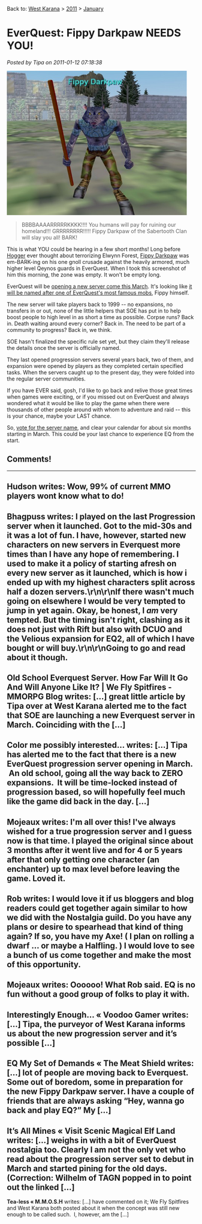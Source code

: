 Back to: [West Karana](/posts/westkarana.md) > [2011](/posts/2011/westkarana.md) > [January](./westkarana.md)
# EverQuest: Fippy Darkpaw NEEDS YOU!

*Posted by Tipa on 2011-01-12 07:18:38*

[![](../../../uploads/2011/01/eqgame-2011-01-12-06-52-29-24-480x384.jpg "I will destroy your lands!")](../../../uploads/2011/01/eqgame-2011-01-12-06-52-29-24.jpg)


> BBBBAAAARRRRRKKKK!!!! You humans will pay for ruining our homeland!!! GRRRRRRRR!!!!! Fippy Darkpaw of the Sabertooth Clan will slay you all! BARK!




This is what YOU could be hearing in a few short months! Long before [Hogger](http://www.wowhead.com/npc=448/hogger) ever thought about terrorizing Elwynn Forest, [Fippy Darkpaw](http://www.fippy.net/eq/fippy.php) was em-BARK-ing on his one gnoll crusade against the heavily armored, much higher level Qeynos guards in EverQuest. When I took this screenshot of him this morning, the zone was empty. It won't be empty long.

EverQuest will be [opening a new server come this March](http://eqplayers.station.sony.com/news_article.vm?id=52135). It's looking like [it will be named after one of EverQuest's most famous mobs](http://forums.station.sony.com/eq/posts/list.m?topic_id=172490), Fippy himself.

The new server will take players back to 1999 -- no expansions, no transfers in or out, none of the little helpers that SOE has put in to help boost people to high level in as short a time as possible. Corpse runs? Back in. Death waiting around every corner? Back in. The need to be part of a community to progress? Back in, we think.

SOE hasn't finalized the specific rule set yet, but they claim they'll release the details once the server is officially named.

They last opened progression servers several years back, two of them, and expansion were opened by players as they completed certain specified tasks. When the servers caught up to the present day, they were folded into the regular server communities.

If you have EVER said, gosh, I'd like to go back and relive those great times when games were exciting, or if you missed out on EverQuest and always wondered what it would be like to play the game when there were thousands of other people around with whom to adventure and raid -- this is your chance, maybe your LAST chance.

So, [vote for the server name](http://forums.station.sony.com/eq/posts/list.m?topic_id=172490), and clear your calendar for about six months starting in March. This could be your last chance to experience EQ from the start.

## Comments!
---
**Hudson** writes: Wow, 99% of current MMO players wont know what to do!
---
**Bhagpuss** writes: I played on the last Progression server when it launched. Got to the mid-30s and it was a lot of fun. I have, however, started new characters on new servers in Everquest more times than I have any hope of remembering. I used to make it a policy of starting afresh on every new server as it launched, which is how i ended up with my highest characters split across half a dozen servers.\r\n\r\nIf there wasn't much going on elsewhere I would be very tempted to jump in yet again. Okay, be honest, I *am* very tempted. But the timing isn't right, clashing as it does not just with Rift but also with DCUO and the Velious expansion for EQ2, all of which I have bought or will buy.\r\n\r\nGoing to go and read about it though.
---
**Old School Everquest Server. How Far Will It Go And Will Anyone Like It? | We Fly Spitfires - MMORPG Blog** writes: [...] great little article by Tipa over at West Karana alerted me to the fact that SOE are launching a new Everquest server in March. Coinciding with the [...]
---
**Color me possibly interested&#8230;** writes: [...] Tipa has alerted me to the fact that there is a new EverQuest progression server opening in March.  An old school, going all the way back to ZERO expansions.  It will be time-locked instead of progression based, so will hopefully feel much like the game did back in the day. [...]
---
**Mojeaux** writes: I'm all over this!  I've always wished for a true progression server and I guess now is that time.  I played the original since about 3 months after it went live and for 4 or 5 years after that only getting one character (an enchanter) up to max level before leaving the game.  Loved it.
---
**Rob** writes: I would love it if us bloggers and blog readers could get together again similar to how we did with the Nostalgia guild.  Do you have any plans or desire to spearhead that kind of thing again?  If so, you have my Axe!  ( I plan on rolling a dwarf ... or maybe a Halfling. )  I would love to see a bunch of us come together and make the most of this opportunity.
---
**Mojeaux** writes: Oooooo!  What Rob said.  EQ is no fun without a good group of folks to play it with.
---
**Interestingly Enough&#8230; &laquo; Voodoo Gamer** writes: [...] Tipa, the purveyor of West Karana informs us about the new progression server and it&#8217;s possible [...]
---
**EQ My Set of Demands &laquo; The Meat Shield** writes: [...] lot of people are moving back to Everquest. Some out of boredom, some in preparation for the new Fippy Darkpaw server. I have a couple of friends that are always asking &#8220;Hey, wanna go back and play EQ?&#8221; My [...]
---
**It&#8217;s All Mines &laquo; Visit Scenic Magical Elf Land** writes: [...] weighs in with a bit of EverQuest nostalgia too. Clearly I am not the only vet who read about the progression server set to debut in March and started pining for the old days. (Correction: Wilhelm of TAGN popped in to point out the linked [...]
---
**Tea-less &laquo; M.M.O.S.H** writes: [...] have commented on it; We Fly Spitfires and West Karana both posted about it when the concept was still new enough to be called such.  I, however, am the [...]

